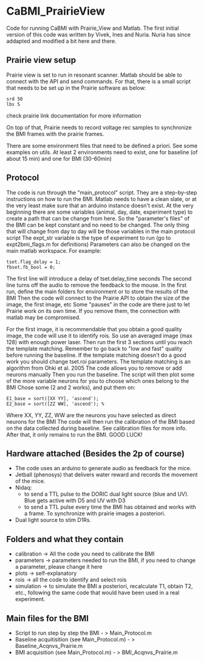 # CaBMI_PrairieView
Code for running CaBMI with Prairie_View and Matlab.
The first initial version of this code was written by Vivek, Ines and Nuria. Nuria has since addapted and modified a bit here and there.
 
## Prairie view setup
Prairie view is set to run in resonant scanner. Matlab should be able to connect with the API and send commands. For that, there is a small script that needs to be set up in the Prairie software as below:
```
srd 50
lbs 5
```
check prairie link documentation for more information

On top of that, Prairie needs to record voltage rec samples to synchronize the BMI frames with the prairie frames.

There are some environment files that need to be defined a priori. See some examples on utils.
At least 2 environments need to exist, one for baseline (of about 15 min) and one for BMI (30-60min)
 
## Protocol
The code is run through the "main_protocol" script. They are a step-by-step instructions on how to run the BMI.
Matlab needs to have a clean slate, or at the very least make sure that an arduino instance doesn't exist.
At the very beginning there are some variables (animal, day, date, experiment type) to create a path that can be change from here. 
So the "parameter's files" of the BMI can be kept constant and no need to be changed. 
The only thing that will change from day to day will be those variables in the main protocol script
The expt_str variable is the type of experiment to run (go to expt2bmi_flags.m for definitions)
Parameters can also be changed on the main matlab workspace. For example:
```
tset.flag_delay = 1;
fbset.fb_bool = 0;
```
The first line will introduce a delay of tset.delay_time seconds
The second line turns off the audio to remove the feedback to the mouse.
In the first run, define the main folders for environment or to store the results of the BMI
Then the code will connect to the Prairie API to obtain the size of the image, the first image, etc
Some "pauses" in the code are there just to let Prairie work on its own time. If you remove them, the connection with matlab may be compromised.

For the first image, it is recommendable that you obtain a good quality image, the code will use it to identify rois.
So use an averaged image (max 128) with enough power laser. Then run the first 3 sections until you reach the template matching.
Remember to go back to "low and fast" quality before running the baseline.
If the template matching doesn't do a good work you should change tset.roi parameters. The template matching is an algorithm from Ohki et al. 2005
The code allows you to remove or add neurons manually
Then you run the baseline.
The script will then plot some of the more variable neurons for you to choose which ones belong to the BMI
Chose some (2 and 2 works), and put them on:
```
E1_base = sort([XX YY], 'ascend'); 
E2_base = sort([ZZ WW], 'ascend'); % 
```
Where XX, YY, ZZ, WW are the neurons you have selected as direct neurons for the BMI
The code will then run the calibration of the BMI based on the data collected during baseline. See calibration files for more info.
After that, it only remains to run the BMI. GOOD LUCK!

 
## Hardware attached (Besides the 2p of course)
 - The code uses an arduino to generate audio as feedback for the mice.
 - Jetball (phenosys) that delivers water reward and records the movement of the mice.
 - Nidaq:
     - to send a TTL pulse to the DORIC dual light source (blue and UV). Blue gets active with D5 and UV with D3
     - to send a TTL pulse every time the BMI has obtained and works with a frame. To synchronize with prairie images a posteriori.
 - Dual light source to stim D1Rs.

## Folders and what they contain
- calibration -> All the code you need to calibrate the BMI
- parameters -> parameters needed to run the BMI, if you need to change a parameter, please change it here
- plots -> self-explanatory
- rois -> all the code to identify and select rois
- simulation -> to simulate the BMI a posteriori, recalculate T1, obtain T2, etc., following the same code that would have been used in a real experiment.

## Main files for the BMI
- Script to run step by step the BMI  - > Main_Protocol.m
- Baseline acquitisition (see Main_Protocol.m)  - > Baseline_Acqnvs_Prairie.m
- BMI acquisition (see Main_Protocol.m) - > BMI_Acqnvs_Prairie.m

